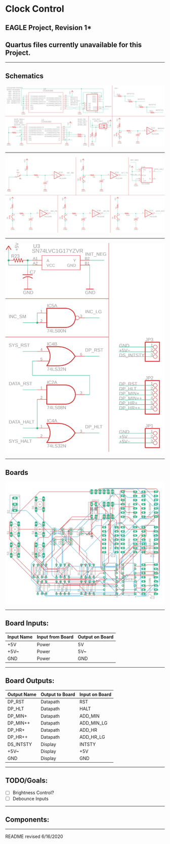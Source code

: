 # Clock Control

## EAGLE Project, Revision 1*
## Quartus files currently unavailable for this Project.

---

## Schematics

![Control Schematic 1](images/control_sch_rev1_muxes_light.png)

---

![Control Schematic 2](images/control_sch_rev1_switches_light.png)

---

![Control Schematic 3](images/control_sch_rev1_misc_light.png)

---

## Boards

![Control Board 1](images/control_brd_rev1_full_light.png)

---

## Board Inputs:

| Input Name | Input from Board | Output on Board |
| --- | --- | --- |
| +5V | Power | 5V |
| +5V~ | Power | 5V~ |
| GND | Power | GND |

---

## Board Outputs:

| Output Name | Output to Board | Input on Board |
| --- | --- | --- |
| DP_RST | Datapath | RST |
| DP_HLT | Datapath | HALT |
| DP_MIN+ | Datapath | ADD_MIN |
| DP_MIN++ | Datapath | ADD_MIN_LG |
| DP_HR+ | Datapath | ADD_HR |
| DP_HR++ | Datapath | ADD_HR_LG |
| DS_INTSTY | Display | INTSTY |
| +5V~ | Display | +5V |
| GND | Display | GND |

---

## TODO/Goals:
- [ ] Brightness Control?
- [ ] Debounce Inputs 

---

## Components:

---

README revised 6/16/2020

